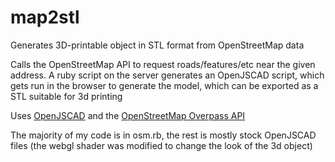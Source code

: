 # map2stl
Generates 3D-printable object in STL format from OpenStreetMap data

Calls the OpenStreetMap API to request roads/features/etc near the given address. A ruby script on the server generates an
OpenJSCAD script, which gets run in the browser to generate the model, which can be exported as a STL suitable for 3d printing

Uses [OpenJSCAD](https://github.com/Spiritdude/OpenJSCAD.org) and the [OpenStreetMap Overpass API](https://wiki.openstreetmap.org/wiki/Overpass_API)

The majority of my code is in osm.rb, the rest is mostly stock OpenJSCAD files (the webgl shader was modified to change the look of the 3d object)

